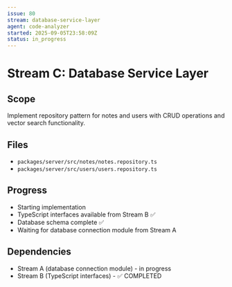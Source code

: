 ```yaml
---
issue: 80
stream: database-service-layer
agent: code-analyzer
started: 2025-09-05T23:58:09Z
status: in_progress
---
```


# Stream C: Database Service Layer

## Scope

Implement repository pattern for notes and users with CRUD operations and vector search functionality.

## Files

- `packages/server/src/notes/notes.repository.ts`
- `packages/server/src/users/users.repository.ts`

## Progress

- Starting implementation
- TypeScript interfaces available from Stream B ✅
- Database schema complete ✅
- Waiting for database connection module from Stream A

## Dependencies

- Stream A (database connection module) - in progress
- Stream B (TypeScript interfaces) - ✅ COMPLETED
